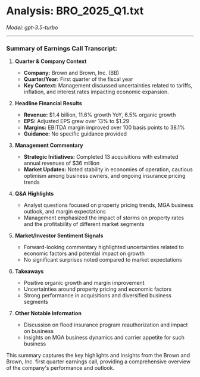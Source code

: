 # Analysis: BRO_2025_Q1.txt

*Model: gpt-3.5-turbo*

---

### Summary of Earnings Call Transcript:

1. **Quarter & Company Context**
   - **Company:** Brown and Brown, Inc. (BB)
   - **Quarter/Year:** First quarter of the fiscal year
   - **Key Context:** Management discussed uncertainties related to tariffs, inflation, and interest rates impacting economic expansion.

2. **Headline Financial Results**
   - **Revenue:** $1.4 billion, 11.6% growth YoY, 6.5% organic growth
   - **EPS:** Adjusted EPS grew over 13% to $1.29
   - **Margins:** EBITDA margin improved over 100 basis points to 38.1%
   - **Guidance:** No specific guidance provided

3. **Management Commentary**
   - **Strategic Initiatives:** Completed 13 acquisitions with estimated annual revenues of $36 million
   - **Market Updates:** Noted stability in economies of operation, cautious optimism among business owners, and ongoing insurance pricing trends

4. **Q&A Highlights**
   - Analyst questions focused on property pricing trends, MGA business outlook, and margin expectations
   - Management emphasized the impact of storms on property rates and the profitability of different market segments

5. **Market/Investor Sentiment Signals**
   - Forward-looking commentary highlighted uncertainties related to economic factors and potential impact on growth
   - No significant surprises noted compared to market expectations

6. **Takeaways**
   - Positive organic growth and margin improvement
   - Uncertainties around property pricing and economic factors
   - Strong performance in acquisitions and diversified business segments

7. **Other Notable Information**
   - Discussion on flood insurance program reauthorization and impact on business
   - Insights on MGA business dynamics and carrier appetite for such business

This summary captures the key highlights and insights from the Brown and Brown, Inc. first quarter earnings call, providing a comprehensive overview of the company's performance and outlook.